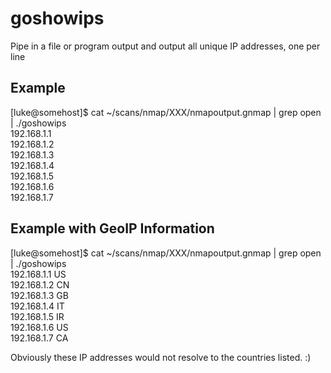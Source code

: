 # goshowips
Pipe in a file or program output and output all unique IP addresses, one per line

## Example
[luke@somehost]$ cat ~/scans/nmap/XXX/nmapoutput.gnmap | grep open | ./goshowips  
192.168.1.1  
192.168.1.2  
192.168.1.3  
192.168.1.4  
192.168.1.5  
192.168.1.6  
192.168.1.7  

## Example with GeoIP Information
[luke@somehost]$ cat ~/scans/nmap/XXX/nmapoutput.gnmap | grep open | ./goshowips  
192.168.1.1  US  
192.168.1.2  CN  
192.168.1.3  GB  
192.168.1.4  IT  
192.168.1.5  IR  
192.168.1.6  US  
192.168.1.7  CA  

Obviously these IP addresses would not resolve to the countries listed. :)
